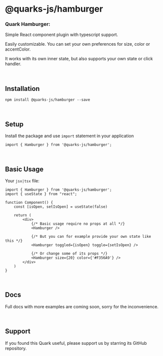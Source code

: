 # @quarks-js/hamburger

### Quark Hamburger:
Simple React component plugin with typescript support.

Easily customizable. You can set your own preferences for size, color or accentColor.

It works with its own inner state, but also supports your own state or click handler.

<br/>

## Installation 

```shell
npm install @quarks-js/hamburger --save
```

<br/>

## Setup
Install the package and use ```import``` statement in your application
```tsx
import { Hamburger } from '@quarks-js/hamburger';
```

<br/>

## Basic Usage

Your ```jsx|tsx``` file:

```tsx
import { Hamburger } from '@quarks-js/hamburger';
import { useState } from "react";

function Component() {
    const [isOpen, setIsOpen] = useState(false)
    
    return (
        <div>
            {/* Basic usage require no props at all */}
            <Hamburger />

            {/* But you can for example provide your own state like this */}
            <Hamburger toggled={isOpen} toggle={setIsOpen} />

            {/* Or change some of its props */}
            <Hamburger size={20} color={'#F356A9'} />
        </div>
    )
}
```

<br/>

## Docs 

Full docs with more examples are coming soon, sorry for the inconvenience.

<br/>

## Support

If you found this Quark useful, please support us by starring its GitHub repository.




